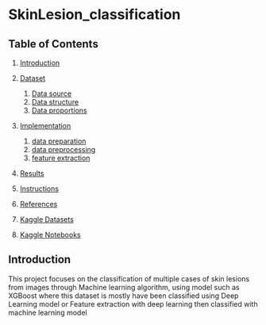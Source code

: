 # SkinLesion_classification
## Table of Contents
1. [Introduction](#intro)
2. [Dataset](#dataset)
     1. [Data source](#source)
     2. [Data structure](#structure)
     3. [Data proportions](#ratio)
3. [Implementation](#imp)
     1. [data preparation](#dataperp)
     2. [data preprocessing](#class)
     3. [feature extraction](#ex)
4. [Results](#result)

5. [Instructions](#instruction)
6. [References](#ref)
7. [Kaggle Datasets](#kdataset)
8. [Kaggle Notebooks](#knote)


<a name="intro"></a>
## Introduction
This project focuses on the classification of multiple cases of skin lesions from images through Machine learning algorithm, using model such as XGBoost where this dataset is mostly have been classified using Deep Learning model or Feature extraction with deep learning then classified with machine learning model
